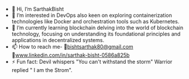 - 👋 Hi, I’m SarthakBisht
- 👀 I’m interested in DevOps also keen on exploring containerization technologies like Docker and orchestration tools such as Kubernetes.
- 🌱 I’m currently learning blockchain delving into the world of blockchain technology,
     focusing on understanding its foundational principles and applications in decentralized systems.
- 📫 How to reach me- 📩bishtsarthak80@gmail.com  🔗www.linkedin.com/in/sarthak-bisht-0586a825b
- ⚡ Fun fact: Devil whispers "You can't withstand the storm" Warrior replied " I am the Strom". 

<!---
sarthakbisht80/sarthakbisht80 is a ✨ special ✨ repository because its `README.md` (this file) appears on your GitHub profile.
You can click the Preview link to take a look at your changes.
--->
